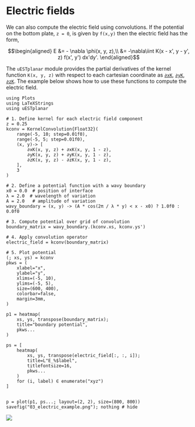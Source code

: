 # Electric fields

We can also compute the electric field using convolutions. If the potential on
the bottom plate, ``z = 0``, is given by ``f(x,y)`` then the electric field has
the form,

```math
\begin{aligned}
E &= - \nabla \phi(x, y, z),\\
&= -\nabla\iint K(x - x', y - y', z) f(x', y') dx'dy'. 
\end{aligned}
```

The `uESTplanar` module provides the partial derivatives of the kernel function
``K(x, y, z)`` with respect to each cartesian coordinate as [`∂xK`](@ref), 
[`∂yK`](@ref), [`∂zK`](@ref). The example below shows how to use these functions
to compute the electric field.

```@example
using Plots
using LaTeXStrings
using uESTplanar

# 1. Define kernel for each electric field component
z = 0.25
kconv = KernelConvolution{Float32}(
    range(-5, 10; step=0.01f0),
    range(-5, 5; step=0.01f0),
    (x, y)-> [
        ∂xK(x, y, z) + ∂xK(x, y, 1 - z),
        ∂yK(x, y, z) + ∂yK(x, y, 1 - z),
        ∂zK(x, y, z) - ∂zK(x, y, 1 - z),
    ],
    3
)

# 2. Define a potential function with a wavy boundary
x0 = 0.0  # position of interface
λ = 2.0  # wavelength of variation
A = 2.0   # amplitude of variation
wavy_boundary = (x, y) -> (A * cos(2π / λ * y) < x - x0) ? 1.0f0 : 0.0f0

# 3. Compute potential over grid of convolution
boundary_matrix = wavy_boundary.(kconv.xs, kconv.ys')

# 4. Apply convolution operator
electric_field = kconv(boundary_matrix)

# 5. Plot potential
(; xs, ys) = kconv
pkws = (
    xlabel="x",
    ylabel="y",
    xlims=(-5, 10),
    ylims=(-5, 5),
    size=(600, 400),
    colorbar=false,
    margin=3mm,
)

p1 = heatmap(
    xs, ys, transpose(boundary_matrix);
    title="boundary potential",
    pkws...
)

ps = [
    heatmap(
        xs, ys, transpose(electric_field[:, :, i]);
        title=L"E_%$label",
        titlefontsize=16,
        pkws...
    )
    for (i, label) ∈ enumerate("xyz")
]


p = plot(p1, ps...; layout=(2, 2), size=(800, 800))
savefig("03_electric_example.png"); nothing # hide
```

![](03_electric_example.png)